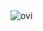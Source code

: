 <img src="https://github-readme-stats.vercel.app/api/top-langs?username=sirenkacode&show_icons=true&locale=en&layout=compact&theme=chartreuse-dark" alt="ovi" />

<!--
**ruszalka/ruszalka** is a ✨ _special_ ✨ repository because its `README.md` (this file) appears on your GitHub profile.

Here are some ideas to get you started:

- 🔭 I’m currently working on ...
- 🌱 I’m currently learning ...
- 👯 I’m looking to collaborate on ...
- 🤔 I’m looking for help with ...
- 💬 Ask me about ...
- 📫 How to reach me: ...
- 😄 Pronouns: ...
- ⚡ Fun fact: ...
-->
